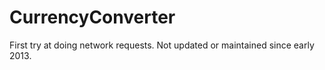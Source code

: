 CurrencyConverter
=================

First try at doing network requests. Not updated or maintained since early 2013.
